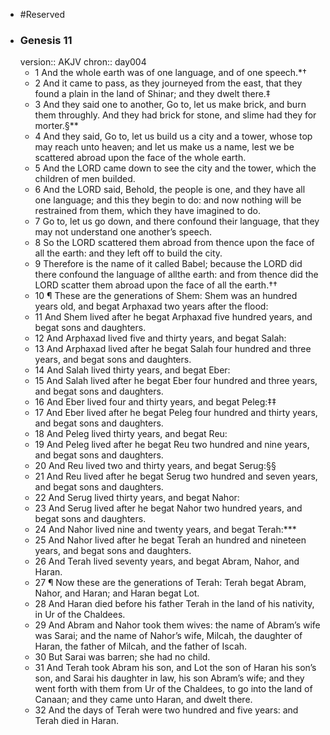 - #Reserved
- ### Genesis 11
  version:: AKJV
  chron:: day004
	- 1 And the whole earth was of one language, and of one speech.*†
	- 2 And it came to pass,
	  as they journeyed from the east, that they found a plain in the land of Shinar; and they
	  dwelt there.‡
	- 3 And they said one to another, Go to, let us make brick, and burn them
	  throughly. And they had brick for stone, and slime had they for morter.§**
	- 4 And they
	  said, Go to, let us build us a city and a tower, whose top may reach unto heaven; and let
	  us make us a name, lest we be scattered abroad upon the face of the whole earth.
	- 5 And the LORD came down to see the city and the tower, which the children of men
	  builded.
	- 6 And the LORD said, Behold, the people is one, and they have all one language;
	  and this they begin to do: and now nothing will be restrained from them, which they
	  have imagined to do.
	- 7 Go to, let us go down, and there confound their language, that
	  they may not understand one another’s speech.
	- 8 So the LORD scattered them abroad
	  from thence upon the face of all the earth: and they left off to build the city.
	- 9 Therefore
	  is the name of it called Babel; because the LORD did there confound the language of allthe earth: and from thence did the LORD scatter them abroad upon the face of all the
	  earth.††
	- 10 ¶ These are the generations of Shem: Shem was an hundred years old, and begat
	  Arphaxad two years after the flood:
	- 11 And Shem lived after he begat Arphaxad five
	  hundred years, and begat sons and daughters.
	- 12 And Arphaxad lived five and thirty
	  years, and begat Salah:
	- 13 And Arphaxad lived after he begat Salah four hundred and
	  three years, and begat sons and daughters.
	- 14 And Salah lived thirty years, and begat
	  Eber:
	- 15 And Salah lived after he begat Eber four hundred and three years, and begat
	  sons and daughters.
	- 16 And Eber lived four and thirty years, and begat Peleg:‡‡
	- 17 And
	  Eber lived after he begat Peleg four hundred and thirty years, and begat sons and
	  daughters.
	- 18 And Peleg lived thirty years, and begat Reu:
	- 19 And Peleg lived after he
	  begat Reu two hundred and nine years, and begat sons and daughters.
	- 20 And Reu
	  lived two and thirty years, and begat Serug:§§
	- 21 And Reu lived after he begat Serug
	  two hundred and seven years, and begat sons and daughters.
	- 22 And Serug lived thirty
	  years, and begat Nahor:
	- 23 And Serug lived after he begat Nahor two hundred years,
	  and begat sons and daughters.
	- 24 And Nahor lived nine and twenty years, and begat
	  Terah:***
	- 25 And Nahor lived after he begat Terah an hundred and nineteen years, and
	  begat sons and daughters.
	- 26 And Terah lived seventy years, and begat Abram, Nahor,
	  and Haran.
	- 27 ¶ Now these are the generations of Terah: Terah begat Abram, Nahor, and Haran;
	  and Haran begat Lot.
	- 28 And Haran died before his father Terah in the land of his
	  nativity, in Ur of the Chaldees.
	- 29 And Abram and Nahor took them wives: the name of
	  Abram’s wife was Sarai; and the name of Nahor’s wife, Milcah, the daughter of Haran,
	  the father of Milcah, and the father of Iscah.
	- 30 But Sarai was barren; she had no child.
	- 31 And Terah took Abram his son, and Lot the son of Haran his son’s son, and Sarai his
	  daughter in law, his son Abram’s wife; and they went forth with them from Ur of the
	  Chaldees, to go into the land of Canaan; and they came unto Haran, and dwelt there.
	- 32 And the days of Terah were two hundred and five years: and Terah died in Haran.